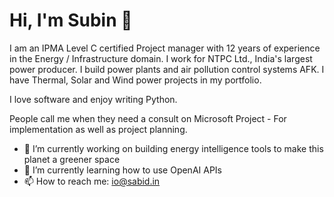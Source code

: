 # Hi, I'm Subin 👋


I am an IPMA Level C certified Project manager with 12 years of experience in the Energy / Infrastructure domain. I work for NTPC Ltd., India's largest power producer. I build power plants and air pollution control systems AFK. I have Thermal, Solar and Wind power projects in my portfolio.


I love software and enjoy writing Python. 


People call me when they need a consult on Microsoft Project - For implementation as well as project planning.


- 🔭 I’m currently working on building energy intelligence tools to make this planet a greener space
- 🌱 I’m currently learning how to use OpenAI APIs
- 📫 How to reach me: io@sabid.in

<!--
- 👯 I’m looking to collaborate on ...
- 🤔 I’m looking for help with ...
- 💬 Ask me about ...
- 😄 Pronouns: ...
- ⚡ Fun fact: ...
-->
